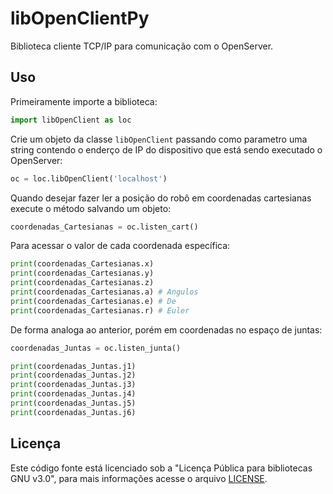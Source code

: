 # libOpenClientPy

Biblioteca cliente TCP/IP para comunicação com o OpenServer.

## Uso

Primeiramente importe a biblioteca:

```Python
import libOpenClient as loc
```

Crie um objeto da classe ```libOpenClient``` passando como parametro uma string contendo o enderço de IP do dispositivo que está sendo executado o OpenServer:

```Python
oc = loc.libOpenClient('localhost')
```

Quando desejar fazer ler a posição do robô em coordenadas cartesianas execute o método salvando um objeto:

```Python
coordenadas_Cartesianas = oc.listen_cart()
```

Para acessar o valor de cada coordenada específica:

```Python
print(coordenadas_Cartesianas.x)
print(coordenadas_Cartesianas.y)
print(coordenadas_Cartesianas.z)
print(coordenadas_Cartesianas.a) # Angulos
print(coordenadas_Cartesianas.e) # De
print(coordenadas_Cartesianas.r) # Euler
```

De forma analoga ao anterior, porém em coordenadas no espaço de juntas:

```Python
coordenadas_Juntas = oc.listen_junta()

print(coordenadas_Juntas.j1)
print(coordenadas_Juntas.j2)
print(coordenadas_Juntas.j3)
print(coordenadas_Juntas.j4)
print(coordenadas_Juntas.j5)
print(coordenadas_Juntas.j6)
```

## Licença

Este código fonte está licenciado sob a "Licença Pública para bibliotecas GNU v3.0", para mais informações acesse o arquivo [LICENSE](https://github.com/LabRobotica/libOpenClientPy/blob/main/LICENSE).
